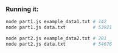 ### Running it:

```bash
node part1.js example_data1.txt # 142
node part1.js data.txt          # 53921

node part2.js example_data2.txt # 281
node part2.js data.txt          # 54676
```

